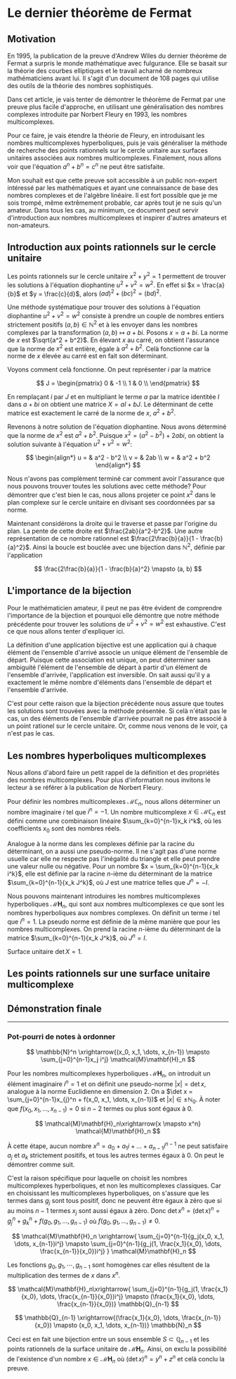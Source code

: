 
# Le dernier théorème de Fermat

## Motivation

En 1995, la publication de la preuve d'Andrew Wiles du dernier théorème de Fermat a surpris le monde mathématique avec fulgurance. Elle se basait sur la théorie des courbes elliptiques et le travail acharné de nombreux mathématiciens avant lui. Il s'agit d'un document de 108 pages qui utilise des outils de la théorie des nombres sophistiqués.

Dans cet article, je vais tenter de démontrer le théorème de Fermat par une preuve plus facile d'approche, en utilisant une généralisation des nombres complexes introduite par Norbert Fleury en 1993, les nombres multicomplexes.

Pour ce faire, je vais étendre la théorie de Fleury, en introduisant les nombres multicomplexes hyperboliques, puis je vais généraliser la méthode de recherche des points rationnels sur le cercle unitaire aux surfaces unitaires associées aux nombres multicomplexes. Finalement, nous allons voir que l'équation $a^n + b^n = c^n$ ne peut être satisfaite.

Mon souhait est que cette preuve soit accessible à un public non-expert intéressé par les mathématiques et ayant une connaissance de base des nombres complexes et de l'algèbre linéaire. Il est fort possible que je me sois trompé, même extrêmement probable, car après tout je ne suis qu'un amateur. Dans tous les cas, au minimum, ce document peut servir d'introduction aux nombres multicomplexes et inspirer d'autres amateurs et non-amateurs.

## Introduction aux points rationnels sur le cercle unitaire

Les points rationnels sur le cercle unitaire $x^2 + y^2 = 1$ permettent de trouver les solutions à l'équation diophantine $u^2 + v^2 = w^2$. En effet si $x = \frac{a}{b}$ et $y = \frac{c}{d}$, alors $(ad)^2 + (bc)^2 = (bd)^2$.

Une méthode systématique pour trouver des solutions à l'équation diophantine $u^2 + v^2 = w^2$ consiste à prendre un couple de nombres entiers strictement positifs $(a, b) \in \mathbb{N}^2$ et à les envoyer dans les nombres complexes par la transformation $(a,b) \mapsto a + bi$. Posons $x = a + bi$. La norme de $x$ est $\sqrt{a^2 + b^2}$. En élevant $x$ au carré, on obtient l'assurance que la norme de $x^2$ est entière, égale à $a^2 + b^2$. Celà fonctionne car la norme de $x$ élevée au carré est en fait son déterminant. 

Voyons comment celà fonctionne. On peut représenter $i$ par la matrice 

$$
J = \begin{pmatrix}
0 & -1 \\
1 &  0 \\
\end{pmatrix}
$$

En remplaçant $i$ par $J$ et en multipliant le terme $a$ par la matrice identitée $I$ dans $a+bi$ on obtient une matrice $X = aI + bJ$. Le déterminant de cette matrice est exactement le carré de la norme de $x$, $a^2 + b^2$.

Revenons à notre solution de l'équation diophantine. Nous avons déterminé que la norme de $x^2$ est $a^2 + b^2$. Puisque $x^2 = (a^2 - b^2) + 2abi$, on obtient la solution suivante à l'équation $u^2 + v^2 = w^2$:

$$
\begin{align*}
u = & a^2 - b^2 \\
v = & 2ab \\
w = & a^2 + b^2
\end{align*}
$$ 

Nous n'avons pas complèment terminé car comment avoir l'assurance que nous pouvons trouver toutes les solutions avec cette méthode? Pour démontrer que c'est bien le cas, nous allons projeter ce point $x^2$ dans le plan complexe sur le cercle unitaire en divisant ses coordonnées par sa norme.

Maintenant considérons la droite qui le traverse et passe par l'origine du plan. La pente de cette droite est $\frac{2ab}{a^2-b^2}$. Une autre représentation de ce nombre rationnel est $\frac{2\frac{b}{a}}{1 - \frac{b}{a}^2}$. Ainsi la boucle est bouclée avec une bijection dans $\mathbb{N}^2$, définie par l'application

$$
\frac{2\frac{b}{a}}{1 - \frac{b}{a}^2}
\mapsto
(a, b)
$$

## L'importance de la bijection

Pour le mathématicien amateur, il peut ne pas être évident de comprendre l'importance de la bijection et pourquoi elle démontre que notre méthode précédente pour trouver les solutions de $u^2 + v^2 = w^2$ est exhaustive. C'est ce que nous allons tenter d'expliquer ici.

La définition d'une application bijective est une application qui à chaque élément de l'ensemble d'arrivé associe un unique élément de l'ensemble de départ. Puisque cette association est unique, on peut déterminer sans ambiguité l'élément de l'ensemble de départ à partir d'un élément de l'ensemble d'arrivée, l'application est inversible. On sait aussi qu'il y a exactement le même nombre d'éléments dans l'ensemble de départ et l'ensemble d'arrivée.

C'est pour cette raison que la bijection précédente nous assure que toutes les solutions sont trouvées avec la méthode présentée. Si celà n'était pas le cas, un des éléments de l'ensemble d'arrivée pourrait ne pas être associé à un point rationel sur le cercle unitaire. Or, comme nous venons de le voir, ça n'est pas le cas.

## Les nombres hyperboliques multicomplexes


Nous allons d'abord faire un petit rappel de la définition et des propriétés des nombres multicomplexes. Pour plus d'information nous invitons le lecteur à se référer à la publication de Norbert Fleury.

Pour définir les nombres multicomplexes $\mathcal{M}\mathbb{C}_n$, nous allons déterminer un nombre imaginaire $i$ tel que $i^n = -1$. Un nombre multicomplexe $x \in \mathcal{M}\mathbb{C}_n$ est défini comme une combinaison linéaire $\sum_{k=0}^{n-1}x_k i^k$, où les coefficients $x_0$ sont des nombres réels.

Analogue à la norme dans les complexes définie par la racine du déterminant, on a aussi une pseudo-norme. Il ne s'agit pas d'une norme usuelle car elle ne respecte pas l'inégalité du triangle et elle peut prendre une valeur nulle ou négative. Pour un nombre $x = \sum_{k=0}^{n-1}{x_k i^k}$, elle est définie par la racine $n$-ième du déterminant de la matrice $\sum_{k=0}^{n-1}{x_k J^k}$, où $J$ est une matrice telles que $J^n = -I$.

Nous pouvons maintenant introduires les nombres multicomplexes hyperboliques $\mathcal{M}\mathbf{H}_n$, qui sont aux nombres multicomplexes ce que sont les nombres hyperboliques aux nombres complexes. On définit un terme $i$ tel que $i^n = 1$. La pseudo norme est définie de la même manière que pour les nombres multicomplexes. On prend la racine $n$-ième du déterminant de la matrice $\sum_{k=0}^{n-1}{x_k J^k}$, où $J^n = I$.

Surface unitaire $\det X = 1$.

## Les points rationnels sur une surface unitaire multicomplexe

## Démonstration finale

---
### Pot-pourri de notes à ordonner

$$
\mathbb{N}^n \xrightarrow{(x_0, x_1, \dots, x_{n-1}) \mapsto \sum_{j=0}^{n-1}x_j i^j} \mathcal{M}\mathbf{H}_n 
$$

Pour les nombres multicomplexes hyperboliques $\mathcal{M}\mathbf{H}_n$, on introduit un élément imaginaire $i^n = 1$ et on définit une pseudo-norme $|x| = \det x$, analogue à la norme Euclidienne en dimension $2$. On a $\det x = \sum_{j=0}^{n-1}x_{j}^n + f(x_0, x_1, \dots, x_{n-1})$ et $|x| \in \pm \mathbb{N}_0$. À noter que $f(x_0, x_1, \dots, x_{n-1}) = 0$ si $n-2$ termes ou plus sont égaux à $0$. 

$$
 \mathcal{M}\mathbf{H}_n\xrightarrow{x \mapsto x^n} \mathcal{M}\mathbf{H}_n 
$$

À cette étape, aucun nombre $x^n = a_0 + a_1i + \dots + a_{n-1}i^{n-1}$ ne peut satisfaire $a_j$ et $a_k$ strictement positifs, et tous les autres termes égaux à $0$. On peut le démontrer comme suit.  

C'est la raison spécifique pour laquelle on choisit les nombres multicomplexes hyperboliques, et non les multicomplexes classiques. Car en choisissant les multicomplexes hyperboliques, on s'assure que les termes dans $g_j$ sont tous positif, donc ne peuvent être égaux à zéro que si au moins $n-1$ termes  $x_j$ sont aussi égaux à zéro. Donc $\det x^n = (\det x)^n = g_j^n + g_k^n + f(g_0, g_1, \dots, g_{n-1})$ où $f(g_0, g_1, \dots, g_{n-1}) \neq 0$.


$$
 \mathcal{M}\mathbf{H}_n \xrightarrow{
\sum_{j=0}^{n-1}{g_j(x_0, x_1, \dots, x_{n-1})i^j}
\mapsto
\sum_{j=0}^{n-1}{g_j(1, \frac{x_1}{x_0}, \dots, \frac{x_{n-1}}{x_0})i^j}
} \mathcal{M}\mathbf{H}_n  
$$

Les fonctions $g_0, g_1, \cdots, g_{n-1}$ sont homogènes car elles résultent de la multiplication des termes de $x$ dans $x^n$.

$$
 \mathcal{M}\mathbf{H}_n\xrightarrow{ 
\sum_{j=0}^{n-1}{g_j(1, \frac{x_1}{x_0}, \dots, \frac{x_{n-1}}{x_0})i^j}
\mapsto (\frac{x_1}{x_0}, \dots, \frac{x_{n-1}}{x_0})} \mathbb{Q}_{n-1}  
$$

$$
\mathbb{Q}_{n-1} \xrightarrow{(\frac{x_1}{x_0}, \dots, \frac{x_{n-1}}{x_0}) \mapsto (x_0, x_1, \dots, x_{n-1})} \mathbb{N}_n
$$

Ceci est en fait une bijection entre un sous ensemble $S \subset \mathbb{Q}_{n-1}$ et les points rationnels de la surface unitaire de $\mathcal{M}\mathbf{H}_n$. Ainsi, on exclu la possibilité de l'existence d'un nombre $x \in \mathcal{M}\mathbf{H}_n$ où $(\det x)^n = y^n + z^n$ et celà conclu la preuve.
